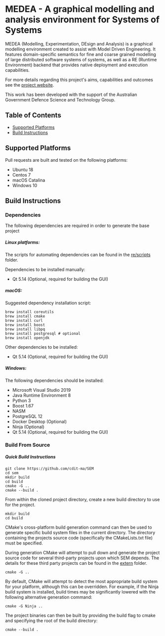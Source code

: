 # MEDEA - A graphical modelling and analysis environment for Systems of Systems

MEDEA (Modelling, Experimentation, DEsign and Analysis) is a graphical modelling environment
created to assist with Model Driven Engineering.
It features domain-specific semantics for fine and coarse grained modelling of large
distributed software systems of systems, as well as a RE (Runtime Environment) backend that
provides native deployment and execution capabilities.

For more details regarding this project's aims, capabilities and outcomes see the
[project website](https://cdit-ma.github.io/).

This work has been developed with the support of the Australian Government Defence Science and Technology Group.

## Table of Contents

* [Supported Platforms](#supported-platforms)
* [Build Instructions](#build-instructions)

## Supported Platforms
Pull requests are built and tested on the following platforms:
* Ubuntu 18
* Centos 7
* macOS Catalina
* Windows 10

## Build Instructions

### Dependencies

The following dependencies are required in order to generate the base project

##### Linux platforms:
The scripts for automating dependencies can be found in the [re/scripts](re/scripts) folder.

Dependencies to be installed manually:
* Qt 5.14 (Optional, required for building the GUI)

##### macOS:
Suggested dependency installation script:
```
brew install coreutils
brew install cmake
brew install curl
brew install boost
brew install libpq
brew install postgresql # optional
brew install openjdk
```
Other dependencies to be installed:
* Qt 5.14 (Optional, required for building the GUI)

##### Windows:
The following dependencies should be installed:
* Microsoft Visual Studio 2019
* Java Runtime Environment 8
* Python 3
* Boost 1.67
* NASM
* PostgreSQL 12
* Docker Desktop (Optional)
* Ninja (Optional)
* Qt 5.14 (Optional, required for building the GUI)

### Build From Source

##### Quick Build Instructions
```
git clone https://github.com/cdit-ma/SEM
cd sem
mkdir build
cd build
cmake -G ..
cmake --build .
```

From within the cloned project directory, create a new build directory to use for the project.

```
mkdir build
cd build
```

CMake's cross-platform build generation command can then be used to generate specific build
system files in the current directory. The directory containing the projects source code
(specifically the CMakeLists.txt file) must be specified.

During generation CMake will attempt to pull down and generate the project source code for
several third-party projects upon which SEM depends. The details for these third party
projects can be found in the [extern](extern) folder.

```
cmake -G ..
```

By default, CMake will attempt to detect the most appropriate build system for your platform,
although this can be overridden. For example, if the Ninja build system is installed, build
times may be significantly lowered with the following alternative generation command:

```
cmake -G Ninja ..
```

The project binaries can then be built by providing the build flag to cmake and specifying
the root of the build directory:

```
cmake --build .
```
